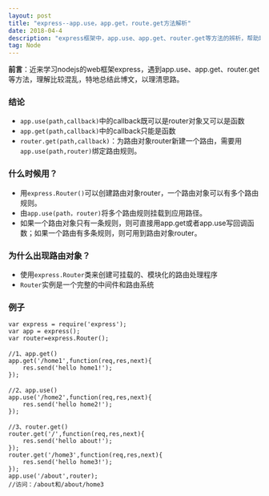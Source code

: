 ```yaml
---
layout: post
title: "express--app.use，app.get，route.get方法解析"
date: 2018-04-4
description: "express框架中，app.use、app.get、router.get等方法的辨析，帮助理解"
tag: Node
---   
```


**前言**：近来学习nodejs的web框架express，遇到app.use、app.get、router.get等方法，理解比较混乱，特地总结此博文，以理清思路。

### 结论

- `app.use(path,callback)`中的callback既可以是router对象又可以是函数
- `app.get(path,callback)`中的callback只能是函数
- `router.get(path,callback)`：为路由对象router新建一个路由，需要用`app.use(path,router)`绑定路由规则。

### 什么时候用？

- 用`express.Router()`可以创建路由对象router，一个路由对象可以有多个路由规则。
- 由`app.use(path，router)`将多个路由规则挂载到应用路径。
- 如果一个路由对象只有一条规则，则可直接用app.get或者app.use写回调函数；如果一个路由有多条规则，则可用到路由对象router。

### 为什么出现路由对象？

- 使用`express.Router`类来创建可挂载的、模块化的路由处理程序
- `Router`实例是一个完整的中间件和路由系统

### 例子

	var express = require('express');
	var app = express();
	var router=express.Router();

	//1、app.get()
	app.get('/home1',function(req,res,next){
	    res.send('hello home1!');
	});

	//2、app.use()
	app.use('/home2',function(req,res,next){
	    res.send('hello home2!');
	});

	//3、router.get()
	router.get('/',function(req,res,next){
	    res.send('hello about!');
	});
	router.get('/home3',function(req,res,next){
	    res.send('hello home3!');
	});
	app.use('/about',router);
	//访问：/about和/about/home3
